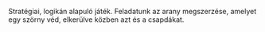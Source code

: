 Stratégiai, logikán alapuló játék. Feladatunk az arany megszerzése, amelyet egy szörny véd, elkerülve közben azt és a csapdákat.
